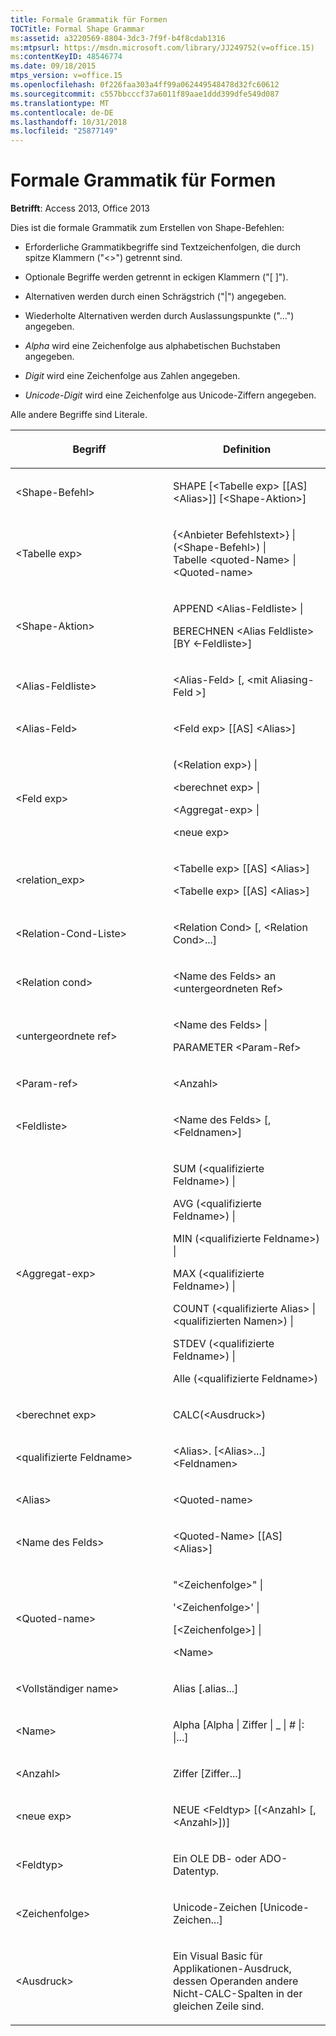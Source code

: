 ```yaml
---
title: Formale Grammatik für Formen
TOCTitle: Formal Shape Grammar
ms:assetid: a3220569-8804-3dc3-7f9f-b4f8cdab1316
ms:mtpsurl: https://msdn.microsoft.com/library/JJ249752(v=office.15)
ms:contentKeyID: 48546774
ms.date: 09/18/2015
mtps_version: v=office.15
ms.openlocfilehash: 0f226faa303a4ff99a062449548478d32fc60612
ms.sourcegitcommit: c557bbcccf37a6011f89aae1ddd399dfe549d087
ms.translationtype: MT
ms.contentlocale: de-DE
ms.lasthandoff: 10/31/2018
ms.locfileid: "25877149"
---
```

# <a name="formal-shape-grammar"></a>Formale Grammatik für Formen


**Betrifft**: Access 2013, Office 2013

Dies ist die formale Grammatik zum Erstellen von Shape-Befehlen:

  - Erforderliche Grammatikbegriffe sind Textzeichenfolgen, die durch spitze Klammern ("\<\>") getrennt sind.

  - Optionale Begriffe werden getrennt in eckigen Klammern ("\[ \]").

  - Alternativen werden durch einen Schrägstrich ("|") angegeben.

  - Wiederholte Alternativen werden durch Auslassungspunkte ("...") angegeben.

  - *Alpha* wird eine Zeichenfolge aus alphabetischen Buchstaben angegeben.

  - *Digit* wird eine Zeichenfolge aus Zahlen angegeben.

  - *Unicode-Digit* wird eine Zeichenfolge aus Unicode-Ziffern angegeben.

Alle andere Begriffe sind Literale.

<table>
<colgroup>
<col style="width: 50%" />
<col style="width: 50%" />
</colgroup>
<thead>
<tr class="header">
<th><p>Begriff</p></th>
<th><p>Definition</p></th>
</tr>
</thead>
<tbody>
<tr class="odd">
<td><p>&lt;Shape-Befehl&gt;</p></td>
<td><p>SHAPE [&lt;Tabelle exp&gt; [[AS] &lt;Alias&gt;]] [&lt;Shape-Aktion&gt;]</p></td>
</tr>
<tr class="even">
<td><p>&lt;Tabelle exp&gt;</p></td>
<td><p>{&lt;Anbieter Befehlstext&gt;} |<br />
(&lt;Shape-Befehl&gt;) |<br />
Tabelle &lt;quoted-Name&gt; |<br />
&lt;Quoted-name&gt;</p></td>
</tr>
<tr class="odd">
<td><p>&lt;Shape-Aktion&gt;</p></td>
<td><p>APPEND &lt;Alias-Feldliste&gt; |</p>
<p>BERECHNEN &lt;Alias Feldliste&gt; [BY &lt;-Feldliste&gt;]</p></td>
</tr>
<tr class="even">
<td><p>&lt;Alias-Feldliste&gt;</p></td>
<td><p>&lt;Alias-Feld&gt; [, &lt;mit Aliasing-Feld &gt;]</p></td>
</tr>
<tr class="odd">
<td><p>&lt;Alias-Feld&gt;</p></td>
<td><p>&lt;Feld exp&gt; [[AS] &lt;Alias&gt;]</p></td>
</tr>
<tr class="even">
<td><p>&lt;Feld exp&gt;</p></td>
<td><p>(&lt;Relation exp&gt;) |</p>
<p>&lt;berechnet exp&gt; |</p>
<p>&lt;Aggregat-exp&gt; |</p>
<p>&lt;neue exp&gt;</p></td>
</tr>
<tr class="odd">
<td><p>&lt;relation_exp&gt;</p></td>
<td><p>&lt;Tabelle exp&gt; [[AS] &lt;Alias&gt;]</p>
<p>&lt;Tabelle exp&gt; [[AS] &lt;Alias&gt;]</p></td>
</tr>
<tr class="even">
<td><p>&lt;Relation-Cond-Liste&gt;</p></td>
<td><p>&lt;Relation Cond&gt; [, &lt;Relation Cond&gt;...]</p></td>
</tr>
<tr class="odd">
<td><p>&lt;Relation cond&gt;</p></td>
<td><p>&lt;Name des Felds&gt; an &lt;untergeordneten Ref&gt;</p></td>
</tr>
<tr class="even">
<td><p>&lt;untergeordnete ref&gt;</p></td>
<td><p>&lt;Name des Felds&gt; |</p>
<p>PARAMETER &lt;Param-Ref&gt;</p></td>
</tr>
<tr class="odd">
<td><p>&lt;Param-ref&gt;</p></td>
<td><p>&lt;Anzahl&gt;</p></td>
</tr>
<tr class="even">
<td><p>&lt;Feldliste&gt;</p></td>
<td><p>&lt;Name des Felds&gt; [, &lt;Feldnamen&gt;]</p></td>
</tr>
<tr class="odd">
<td><p>&lt;Aggregat-exp&gt;</p></td>
<td><p>SUM (&lt;qualifizierte Feldname&gt;) |</p>
<p>AVG (&lt;qualifizierte Feldname&gt;) |</p>
<p>MIN (&lt;qualifizierte Feldname&gt;) |</p>
<p>MAX (&lt;qualifizierte Feldname&gt;) |</p>
<p>COUNT (&lt;qualifizierte Alias&gt; | &lt;qualifizierten Namen&gt;) |</p>
<p>STDEV (&lt;qualifizierte Feldname&gt;) |</p>
<p>Alle (&lt;qualifizierte Feldname&gt;)</p></td>
</tr>
<tr class="even">
<td><p>&lt;berechnet exp&gt;</p></td>
<td><p>CALC(&lt;Ausdruck&gt;)</p></td>
</tr>
<tr class="odd">
<td><p>&lt;qualifizierte Feldname&gt;</p></td>
<td><p>&lt;Alias&gt;. [&lt;Alias&gt;...] &lt;Feldnamen&gt;</p></td>
</tr>
<tr class="even">
<td><p>&lt;Alias&gt;</p></td>
<td><p>&lt;Quoted-name&gt;</p></td>
</tr>
<tr class="odd">
<td><p>&lt;Name des Felds&gt;</p></td>
<td><p>&lt;Quoted-Name&gt; [[AS] &lt;Alias&gt;]</p></td>
</tr>
<tr class="even">
<td><p>&lt;Quoted-name&gt;</p></td>
<td><p>&quot;&lt;Zeichenfolge&gt;&quot; |</p>
<p>'&lt;Zeichenfolge&gt;' |</p>
<p>[&lt;Zeichenfolge&gt;] |</p>
<p>&lt;Name&gt;</p></td>
</tr>
<tr class="odd">
<td><p>&lt;Vollständiger name&gt;</p></td>
<td><p>Alias [.alias...]</p></td>
</tr>
<tr class="even">
<td><p>&lt;Name&gt;</p></td>
<td><p>Alpha [Alpha | Ziffer | _ | # |: |...]</p></td>
</tr>
<tr class="odd">
<td><p>&lt;Anzahl&gt;</p></td>
<td><p>Ziffer [Ziffer...]</p></td>
</tr>
<tr class="even">
<td><p>&lt;neue exp&gt;</p></td>
<td><p>NEUE &lt;Feldtyp&gt; [(&lt;Anzahl&gt; [, &lt;Anzahl&gt;])]</p></td>
</tr>
<tr class="odd">
<td><p>&lt;Feldtyp&gt;</p></td>
<td><p>Ein OLE DB- oder ADO-Datentyp.</p></td>
</tr>
<tr class="even">
<td><p>&lt;Zeichenfolge&gt;</p></td>
<td><p>Unicode-Zeichen [Unicode-Zeichen...]</p></td>
</tr>
<tr class="odd">
<td><p>&lt;Ausdruck&gt;</p></td>
<td><p>Ein Visual Basic für Applikationen-Ausdruck, dessen Operanden andere Nicht-CALC-Spalten in der gleichen Zeile sind.</p></td>
</tr>
</tbody>
</table>


